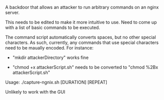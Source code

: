 A backdoor that allows an attacker to run arbitrary commands on an nginx server.

This needs to be edited to make it more intuitive to use. Need to come up with a list of basic commands to be executed.

The command script automatically converts spaces, but no other special characters. As such, currently, any commands that use special characters need to be maually encoded. For instance:

- "mkdir attackerDirectory" works fine

- "chmod +x attackerScript.sh" needs to be converted to "chmod %2Bx attackerScript.sh"

Usage: ./capture-ngnix.sh [DURATION] [REPEAT]

Unlikely to work with the GUI
